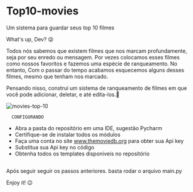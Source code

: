 # Top10-movies
Um sistema para guardar seus top 10 filmes

What's up, Dev? 😜

Todos nós sabemos que existem filmes que nos marcam profundamente, seja por seu enredo ou mensagem.
Por vezes colocamos esses filmes como nossos favoritos e fazemos uma espécie de ranqueamento. No entanto,
Com o passar do tempo acabamos esquecemos alguns desses filmes, mesmo que tenham nos marcado.

Pensando nisso, construi um sistema de ranqueamento de filmes em que você pode adicionar, deletar, e até edita-los.🤩

![movies-top-10](https://user-images.githubusercontent.com/86533248/160462169-d5083698-8979-4e4f-81c3-e8e21666bce7.png)

      CONFIGURANDO
  
 - Abra a pasta do repositório em uma IDE, sugestão Pycharm
 - Certifique-se de instalar todos os módulos
 - Faça uma conta no site www.themoviedb.org para obter sua Api key 
 - Substitua sua Api key no código
 - Obtenha todos os templates disponíveis no repositório
##

Após seguir seguir os passos anteriores. basta rodar o arquivo main.py

Enjoy it! 😉
